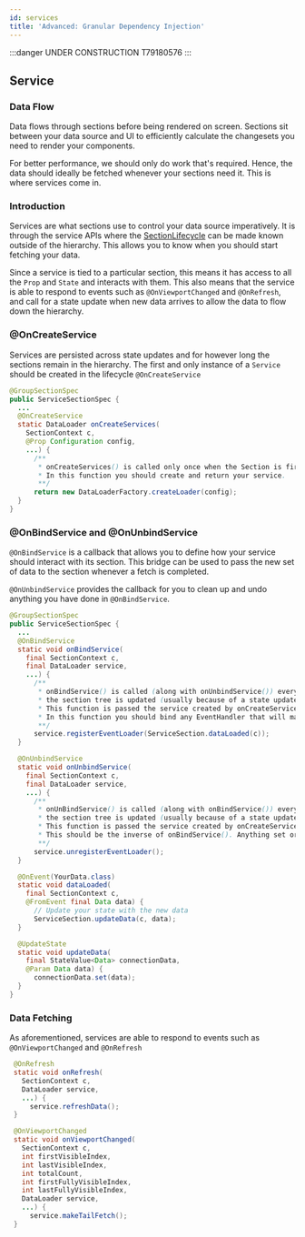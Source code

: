 ```yaml
---
id: services
title: 'Advanced: Granular Dependency Injection'
---
```


:::danger UNDER CONSTRUCTION
T79180576
:::

## Service

### Data Flow
Data flows through sections before being rendered on screen. Sections sit between your data source and UI to efficiently calculate the changesets you need to render your components.

For better performance, we should only do work that's required. Hence, the data should ideally be fetched whenever your sections need it. This is where services come in.

### Introduction
Services are what sections use to control your data source imperatively. It is through the service APIs where the [SectionLifecycle](pathname:///javadoc/com/facebook/litho/sections/SectionLifecycle.html) can be made known outside of the hierarchy. This allows you to know when you should start fetching your data.

Since a service is tied to a particular section, this means it has access to all the `Prop` and `State` and interacts with them. This also means that the service is able to respond to events such as `@OnViewportChanged` and `@OnRefresh`, and call for a state update when new data arrives to allow the data to flow down the hierarchy.

### @OnCreateService
Services are persisted across state updates and for however long the sections remain in the hierarchy. The first and only instance of a `Service` should be created in the lifecycle `@OnCreateService`

```java
@GroupSectionSpec
public ServiceSectionSpec {
  ...
  @OnCreateService
  static DataLoader onCreateServices(
    SectionContext c,
    @Prop Configuration config,
    ...) {
      /**
       * onCreateServices() is called only once when the Section is first created.
       * In this function you should create and return your service.
       **/
      return new DataLoaderFactory.createLoader(config);
  }
}
```

### @OnBindService and @OnUnbindService

`@OnBindService` is a callback that allows you to define how your service should interact with its section. This bridge can be used to pass the new set of data to the section whenever a fetch is completed.

`@OnUnbindService` provides the callback for you to clean up and undo anything you have done in `@OnBindService`.

```java
@GroupSectionSpec
public ServiceSectionSpec {
  ...
  @OnBindService
  static void onBindService(
    final SectionContext c,
    final DataLoader service,
    ...) {
      /**
       * onBindService() is called (along with onUnbindService()) every time
       * the section tree is updated (usually because of a state update).
       * This function is passed the service created by onCreateService as the second function parameter.
       * In this function you should bind any EventHandler that will make state changes to your service.
       **/
      service.registerEventLoader(ServiceSection.dataLoaded(c));
  }

  @OnUnbindService
  static void onUnbindService(
    final SectionContext c,
    final DataLoader service,
    ...) {
      /**
       * onUnBindService() is called (along with onBindService()) every time
       * the section tree is updated (usually because of a state update).
       * This function is passed the service created by onCreateService as the second function parameter.
       * This should be the inverse of onBindService(). Anything set or bound in onBindService() should be undone here.
       **/
      service.unregisterEventLoader();
  }

  @OnEvent(YourData.class)
  static void dataLoaded(
    final SectionContext c,
    @FromEvent final Data data) {
      // Update your state with the new data
      ServiceSection.updateData(c, data);
  }

  @UpdateState
  static void updateData(
    final StateValue<Data> connectionData,
    @Param Data data) {
      connectionData.set(data);
  }
}
```

### Data Fetching
As aforementioned, services are able to respond to events such as `@OnViewportChanged` and `@OnRefresh`

```java
 @OnRefresh
 static void onRefresh(
   SectionContext c,
   DataLoader service,
   ...) {
     service.refreshData();
 }

 @OnViewportChanged
 static void onViewportChanged(
   SectionContext c,
   int firstVisibleIndex,
   int lastVisibleIndex,
   int totalCount,
   int firstFullyVisibleIndex,
   int lastFullyVisibleIndex,
   DataLoader service,
   ...) {
     service.makeTailFetch();
 }
```
